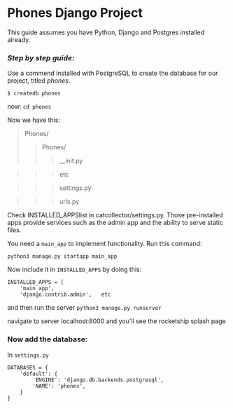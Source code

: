 # Phones Django Project

This guide assumes you have Python, Django and Postgres installed already.

### *Step by step guide:*

Use a commend installed with PostgreSQL to create the database for our project, titled *phones*.

```$ createdb phones```

now: ``cd phones``

Now we have this:
>Phones/
>>Phones/
>>>__init.py

>>>etc

>>>settings.py

>>>urls.py

Check INSTALLED_APPSlist in catcollector/settings.py. Those pre-installed apps provide services such as the admin app and the ability to serve static files.

You need a ``main_app`` to implement functionality. Run this command:

```python3 manage.py startapp main_app```

Now include it in ``INSTALLED_APPS`` by doing this:
```
INSTALLED_APPS = [ 
    'main_app',
	'django.contrib.admin',   etc
```

and then run the server ``python3 manage.py runserver``

navigate to server localhost:8000 and you'll see the rocketship splash page

### Now add the database:
In ``settings.py``
```
DATABASES = {
    'default': {
        'ENGINE': 'django.db.backends.postgresql',
        'NAME': 'phones',
    }
}
```